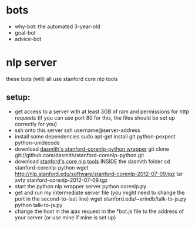 # bots

* why-bot: the automated 3-year-old
* goal-bot
* advice-bot

# nlp server

these bots (will) all use stanford core nlp tools

## setup:

* get access to a server with at least 3GB of ram and permissions for http requests (if you can use port 80 for this, the files should be set up correctly for you)
* ssh onto this server
    ssh username@server-address
* install some dependencies
    sudo apt-get install git python-pexpect python-unidecode
* download [dasmith's stanford-corenlp-python wrapper](https://github.com/dasmith/stanford-corenlp-python)
    git clone git://github.com/dasmith/stanford-corenlp-python.git
* download [stanford's core nlp tools](http://nlp.stanford.edu/software/corenlp.shtml) INSIDE the dasmith folder
    cd stanford-corenlp-python
    wget http://nlp.stanford.edu/software/stanford-corenlp-2012-07-09.tgz
    tar xvfz stanford-corenlp-2012-07-09.tgz
* start the python nlp wrapper server
    python corenlp.py
* get and run my intermediate server file (you might need to change the port in the second-to-last line)
    wget stanford.edu/~erindb/talk-to-js.py
    python talk-to-js.py
* change the host in the ajax request in the *bot.js file to the address of your server (or use mine if mine is set up)